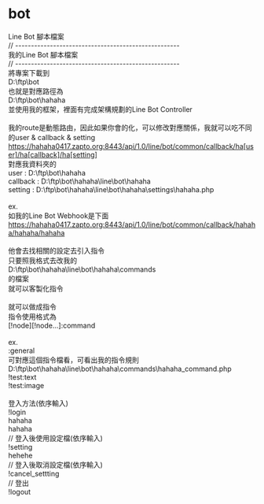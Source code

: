 # bot
Line Bot 腳本檔案
 \
// ---------------------------------------------------- \
我的Line Bot 腳本檔案 \
// ---------------------------------------------------- \
將專案下載到 \
D:\ftp\bot \
也就是對應路徑為 \
D:\ftp\bot\hahaha \
並使用我的框架，裡面有完成架構規劃的Line Bot Controller \
 \
我的route是動態路由，因此如果你會的化，可以修改對應關係，我就可以吃不同的user & callback & setting \
https://hahaha0417.zapto.org:8443/api/1.0/line/bot/common/callback/ha[user]/ha[callback]/ha[setting] \
對應我資料夾的 \
user : D:\ftp\bot\hahaha \
callback : D:\ftp\bot\hahaha\line\bot\hahaha \
setting : D:\ftp\bot\hahaha\line\bot\hahaha\settings\hahaha.php \
 \
ex. \
如我的Line Bot Webhook是下面 \
https://hahaha0417.zapto.org:8443/api/1.0/line/bot/common/callback/hahaha/hahaha/hahaha \
 \
他會去找相關的設定去引入指令 \
只要照我格式去改我的 \
D:\ftp\bot\hahaha\line\bot\hahaha\commands \
的檔案 \
就可以客製化指令 \
 \
就可以做成指令 \
指令使用格式為 \
[!node][!node...]:command \
 \
ex. \
:general \
可對應這個指令檔看，可看出我的指令規則 \
D:\ftp\bot\hahaha\line\bot\hahaha\commands\hahaha_command.php \
!test:text \
!test:image \
 \
登入方法(依序輸入) \
!login \
hahaha \
hahaha \
// 登入後使用設定檔(依序輸入) \
!setting \
hehehe \
// 登入後取消設定檔(依序輸入) \
!cancel_settting \
// 登出 \
!logout 

